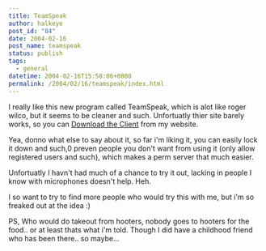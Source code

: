 ```yaml
---
title: TeamSpeak
author: halkeye
post_id: "84"
date: 2004-02-16
post_name: teamspeak
status: publish
tags:
  - general
datetime: 2004-02-16T15:58:06+0800
permalink: /2004/02/16/teamspeak/index.html
---
```


I really like this new program called TeamSpeak, which is alot like roger wilco, but it seems to be cleaner and such. Unfortuatly thier site barely works, so you can [Download the Client](https://files.halkeye.net/ts2_client_rc2_2032.exe) from my website.

Yea, donno what else to say about it, so far i'm liking it, you can easily lock it down and such,0 preven people you don't want from using it (only allow registered users and such), which makes a perm server that much easier.   

Unfortuatly I havn't had much of a chance to try it out, lacking in people I know with microphones doesn't help. Heh.

I so want to try to find more people who would try this with me, but i'm so freaked out at the idea :)

  

PS, Who would do takeout from hooters, nobody goes to hooters for the food.. or at least thats what i'm told. Though I did have a childhood friend who has been there.. so maybe...

